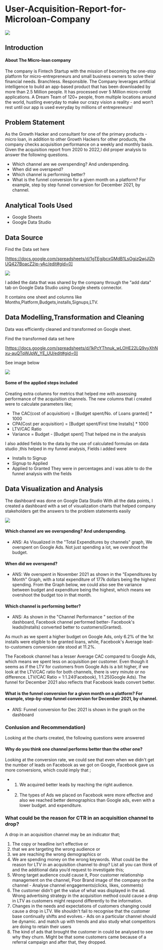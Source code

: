 # User-Acquisition-Report-for-Microloan-Company

![](user_acquisition.jpg)


## Introduction

#### About The Micro-loan company
The company is Fintech Startup with the mission of becoming the one-stop platform for micro-entrepreneurs and small business owners to solve their financial needs. Branchless. Responsible. The Company leverages artificial intelligence to build an app-based product that has been downloaded by more than 2.5 Million people. It has processed over 5 Million micro-credit applications. A Dream Team of 120+ people, from multiple locations around the world, hustling everyday to make our crazy vision a reality - and won’t rest until our app is used everyday by millions of entrepreneurs!


## Problem Statement
As the Growth Hacker and consultant for one of the primary products - micro loan, in addition to other Growth Hackers for other products, the company checks acquisition performance on a weekly and monthly basis. Given the acquisition report from 2020 to 2022,I did proper analysis to answer the following questions.


- Which channel are we overspending? And underspending.
- When did we overspend?
- Which channel is performing better?
- What is the funnel conversion for a given month on a platform? For example, step by step funnel conversion for December 2021, by channel.

## Analytical Tools Used
- Google Sheets
- Google Data Studio

## Data Source
Find the Data set here

[https://docs.google.com/spreadsheets/d/1gTEgjbcxGMdB1LsOgjzQwjJlZhUQ427BoacZ2jp-yAc/edit#gid=0]

![](microloan_company_excel_data.JPG)

I added the data that was shared by the company through the "add data" tab on Google Data Studio using Google sheets connector.

It contains one sheet and columns like Months,Platform,Budgets,installs,Signups,LTV. 


## Data Modelling,Transformation and Cleaning
Data was efficiently cleaned and transformed on Google sheet.


Find the transformed data set here

[https://docs.google.com/spreadsheets/d/1kPcYThnuk_wLOHE22LQ9vyXhNxu-auQTqWJpW_YE_UU/edit#gid=0]

See image below

![](microloan_transformed_data.JPG)

#### Some of the applied steps included
Creating extra columns for metrics that helped me with assessing performance of the acquisition channels. The new columns that i created were to calculate parameters like;
- The CAC(cost of acquisition) = [Budget spent/No. of Loans granted] * 1000
- CPA(Cost per acquisition) =  [Budget spent/First time Installs] * 1000
- LTV/CAC Ratio 
- Variance = Budget - [Budget spent]
That helped me in the analysis

I also added fields to the data by the use of calculated formulas on data studio ,this helped in my funnel analysis,
Fields i added were
- Installs to Signup
- Signup to Applied
- Applied to Granted
They were in percentages and i was able to do the funnel analysis with the fields


## Data Visualization and Analysis
The dashboard was done on Google Data Studio
With all the data points, I created a dashboard with a set of visualization charts that helped company stakeholders get the answers to the problem statements easily

![](data_visualization.png)

#### Which channel are we overspending? And underspending.
- ANS: As Visualized in the "Total Expenditures by channels" graph, We overspent on Google Ads. Not just spending a lot, we overshoot the budget.


#### When did we overspend?
- ANS: We overspent in November 2021 as shown in the "Expenditures by Month" Graph, with a total expenditure of 177k dollars being the highest spending.
From the Graph below, we could also see the variance between budget and expenditure being the highest, which means we overshoot the budget too in that month.


#### Which channel is performing better?
- ANS:  As shown in the "Channel Performance " section of the dashboard, Facebook channel performed better-
Facebook's leads(Installs) converted better to customers(Granted).

As much as we spent a higher budget on Google Ads, only 6.2% of the 1st installs were eligible to be granted loans, while, Facebook's Average lead-to-customers conversion rate stood at 11.2%.

The Facebook channel has a lesser Average CAC compared to Google Ads, which means we spent less on acquisition per customer.
Even though it seems as if the LTV for customers from Google Ads is a bit higher, if we look at the LTV/CAC ratio for both channels, there is very minute or no difference.
LTV/CAC Ratio = 1:1.24(Facebook), 1:1.25(Google Ads).
The funnel for December 2021 also reflects that Facebook leads convert better.

#### What is the funnel conversion for a given month on a platform? For example, step-by-step funnel conversion for December 2021, by channel.
- ANS: Funnel conversion for Dec 2021 is shown in the graph on the dashboard




### Conlusion and Recommendation)

Looking at the charts created, the following questions were answered

#### Why do you think one channel performs better than the other one?
Looking at the conversion rate, we could see that even when we didn't get the number of leads on Facebook as we got on Google, Facebook gave us more conversions, which could imply that ;
- 1. We acquired better leads by reaching the right audience.
- 2. The types of Ads we placed on Facebook were more effective
and also we reached better demographics than Google ads, even with a lower budget. and expenditure.


### What could be the reason for CTR in an acquisition channel to drop?
A drop in an acquisition channel may be an indicator that;
1. The copy or headline isn’t effective or
2. that we are targeting the wrong audience or
3. we are reaching the wrong demographics or
4. We are spending money on the wrong keywords.
What could be the reason for LTV in an acquisition channel to drop? List all you can think of and the additional data you’d request to investigate this;
1. Wrong target audience could cause it, Poor customer relationship management on the channel, Poor Brand image of the company on the channel - Analyse channel engagements(clicks, likes, comments)
2. The customer didn't get the value of what was displayed in the ad.
Wrong advertising strategy in the acquisition method could cause a drop in LTV as customers might respond differently to the information.
3. Changes in the needs and expectations of customers changing could cause a drop in LTV. We shouldn't fail to recognise that the customer base continually shifts and evolves.- Ads on a particular channel should be dynamic.
and match up with trends and also study what competitors are doing to retain their users
4. The kind of ads that brought the customer in could be analysed to see why they churn. Might be that some customers came because of a referral campaign and after that, they dropped.
